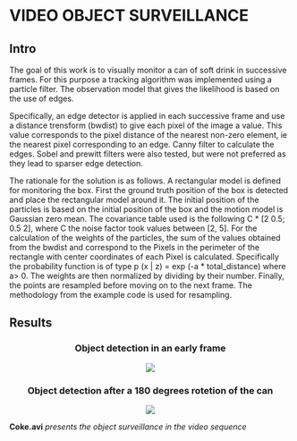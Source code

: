 # VIDEO OBJECT SURVEILLANCE

## Intro
<p>
The goal of this work is to visually monitor a can of soft drink in successive frames. For this purpose a tracking algorithm was implemented using a particle filter. The observation model that gives the likelihood is based on the use of edges.
</p>

<p>
Specifically, an edge detector is applied in each successive frame and use a distance trensform (bwdist) to give each pixel of the image a value. This value corresponds to the pixel distance of the nearest non-zero element, ie the nearest pixel corresponding to an edge. Canny filter to calculate the edges. Sobel and prewitt filters were also tested, but were not preferred as they lead to sparser edge detection.

</p>
The rationale for the solution is as follows. A rectangular model is defined for monitoring the box. First the ground truth position of the box is detected and place the rectangular model around it. The initial position of the particles is based on the initial position of the box and the motion model is Gaussian zero mean. The covariance table used is the following C * [2 0.5; 0.5 2], where C the noise factor took values ​​between [2, 5].
For the calculation of the weights of the particles, the sum of the values ​​obtained from the bwdist and correspond to the Pixels in the perimeter of the rectangle with center coordinates of each Pixel is calculated. Specifically the probability function is of type p (x | z) = exp (-a * total_distance) where a> 0. The weights are then normalized by dividing by their number. Finally, the points are resampled before moving on to the next frame. The methodology from the example code is used for resampling.
</p>

## Results

<h3 align="center"> Object detection in an early frame </h3>
<p align="center">
<img src="include/1.jpg"  >
</p>

<h3 align="center"> Object detection after a 180 degrees rotetion of the can </h3>
<p align="center">
<img src="include/2.jpg"  >
</p>


**Coke.avi** *presents the object surveillance in the video sequence*


